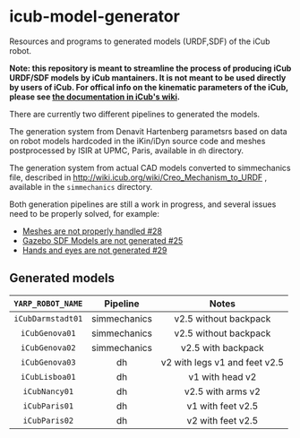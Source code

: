 # icub-model-generator

Resources and programs to generated models (URDF,SDF) of the iCub robot.

**Note: this repository is meant to streamline the process of producing iCub URDF/SDF models by iCub mantainers. It is not meant to be used directly by users of iCub. For offical info on the kinematic parameters of the iCub, please see [the documentation in iCub's wiki](http://wiki.icub.org/wiki/ICubForwardKinematics).**

There are currently two different pipelines to generated the models. 

The generation system from Denavit Hartenberg parametsrs based on data on robot models hardcoded in the iKin/iDyn source code and meshes postprocessed by ISIR at UPMC, Paris, available in `dh` directory.

The generation system from actual CAD models converted to simmechanics file, described in http://wiki.icub.org/wiki/Creo_Mechanism_to_URDF , available in the `simmechanics` directory.

Both generation pipelines are still a work in progress, and several issues need to be properly solved, for example: 
* [Meshes are not properly handled #28](https://github.com/robotology-playground/icub-model-generator/issues/28)
* [Gazebo SDF Models are not generated #25](https://github.com/robotology-playground/icub-model-generator/issues/25)
* [Hands and eyes are not generated #29](https://github.com/robotology-playground/icub-model-generator/issues/29)

## Generated models 

| `YARP_ROBOT_NAME` | Pipeline     | Notes                 |
|:-----------------:|:------------:|:---------------------:|
| `iCubDarmstadt01` | simmechanics | v2.5 without backpack |
| `iCubGenova01`    | simmechanics | v2.5 without backpack | 
| `iCubGenova02`    | simmechanics | v2.5   with backpack  | 
| `iCubGenova03`    | dh | v2 with legs v1 and feet v2.5   | 
| `iCubLisboa01`    | dh           | v1 with head v2       |
| `iCubNancy01`     | dh           | v2.5 with arms v2     |
| `iCubParis01`     | dh           | v1 with feet v2.5     | 
| `iCubParis02`     | dh           | v2 with feet v2.5     | 
